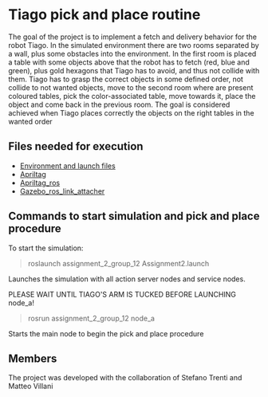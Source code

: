 # Tiago pick and place routine

The goal of the project is to implement a fetch and delivery behavior for the robot Tiago.
In the simulated environment there are two rooms separated by a wall, plus some obstacles into the environment.
In the first room is placed a table with some objects above that the robot has to fetch (red, blue and green),
plus gold hexagons that Tiago has to avoid, and thus not collide with them. Tiago has to grasp the correct
objects in some defined order, not collide to not wanted objects, move to the second room where are present
coloured tables, pick the color-associated table, move towards it, place the object and come back in the previous
room. The goal is considered achieved when Tiago places correctly the objects on the right tables in the wanted
order




## Files needed for execution
- [Environment and launch files](https://github.com/PieroSimonet/tiago_iaslab_simulation.git)
- [Apriltag](https://github.com/AprilRobotics/apriltag.git)
- [Apriltag_ros](https://github.com/AprilRobotics/apriltag_ros.git)
- [Gazebo_ros_link_attacher](https://github.com/pal-robotics/gazebo_ros_link_attacher.git)

## Commands to start simulation and pick and place procedure
To start the simulation:

> roslaunch assignment_2_group_12 Assignment2.launch

Launches the simulation with all action server nodes and service nodes.

PLEASE WAIT UNTIL TIAGO'S ARM IS TUCKED BEFORE LAUNCHING node_a!

>rosrun assignment_2_group_12 node_a

Starts the main node to begin the pick and place procedure

## Members
The project was developed with the collaboration of Stefano Trenti and Matteo Villani
